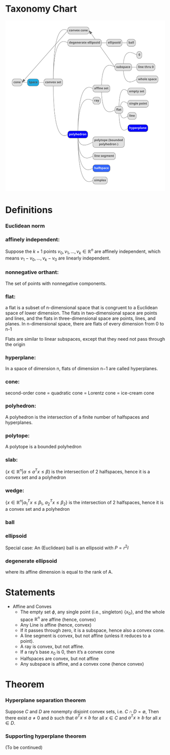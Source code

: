 # Taxonomy Chart
![algebraic geometry taxonomy chart](assets/algebraic-geometry-taxonomy.svg)

# Definitions 

### Euclidean norm 

### affinely independent:
Suppose the $k + 1$ points $v_0, v_1, . . . , v_k \in \mathbb{R}^n$ are affinely independent, which means $v_1 − v_0, . . . , v_k − v_0$ are linearly independent.

### nonnegative orthant:
The set of points with nonnegative components.


### flat:
a flat is a subset of n-dimensional space that is congruent to a Euclidean space of lower dimension. The flats in two-dimensional space are points and lines, and the flats in three-dimensional space are points, lines, and planes. In n-dimensional space, there are flats of every dimension from 0 to n-1

Flats are similar to linear subspaces, except that they need not pass through the origin


### hyperplane:
In a space of dimension n, flats of dimension n−1 are called hyperplanes.


### cone:
second-order cone = quadratic cone = Lorentz cone = ice-cream cone

### polyhedron:
A polyhedron is the intersection of a finite number of halfspaces and hyperplanes.

### polytope:
A polytope is a bounded polyhedron 

### slab:
$\left\{x\in\mathbb{R}^n\middle|\alpha\le a^Tx\le\beta\right\}$ is the intersection of 2 halfspaces, hence it is a convex set and a polyhedron

### wedge:
$\left\{x\in\mathbb{R}^n\middle| a_1^Tx\le\beta_1,\ a_2^Tx\le\beta_2\right\}$ is the intersection of 2 halfspaces, hence it is a convex set and a polyhedron


### ball
### ellipsoid
Special case: An (Euclidean) ball is an ellipsoid with $P=r^2I$

### degenerate ellipsoid
where its affine dimension is equal to the rank of A.


# Statements

* Affine and Conves
    * The empty set $\phi$, any single point (i.e., singleton) $\{x_0\}$, and the whole space $\mathbb{R}^n$ are affine (hence, convex)
    * Any Line is affine (hence, convex)
    * If it passes through zero, it is a subspace, hence also a convex cone.
    * A line segment is convex, but not affine (unless it reduces to a point).
    * A ray is convex, but not affine. 
    * If a ray’s base ${x_0}$ is 0, then it’s a convex cone
    * Halfspaces are convex, but not affine
    * Any subspace is affine, and a convex cone (hence convex)



# Theorem

### Hyperplane separation theorem

Suppose $C$ and $D$ are nonempty disjoint convex sets, i.e. ${C \cap D=\emptyset}$, Then there exist $a \neq 0$ and $b$ such that $a^Tx\le b$ for all $x\in C$ and $a^Tx\geq b$ for all $x\in D$.



### Supporting hyperplane theorem

(To be continued)

